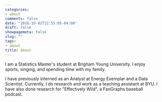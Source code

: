 ```yaml
---
categories:
- about
comments: false
date: "2016-10-02T22:55:05-04:00"
draft: false
showpagemeta: false
slug: ""
tags:
- about
title: About
---
```


I am a Statistics Master's student at Brigham Young University. I enjoy sports, singing, and spending time with my family.

I have previously interned as an Analyst at Energy Exemplar and a Data Scientist. Currently, I do research and work as a teaching assistant at BYU. I have also done research for "Effectively Wild", a FanGraphs baseball podcast.

